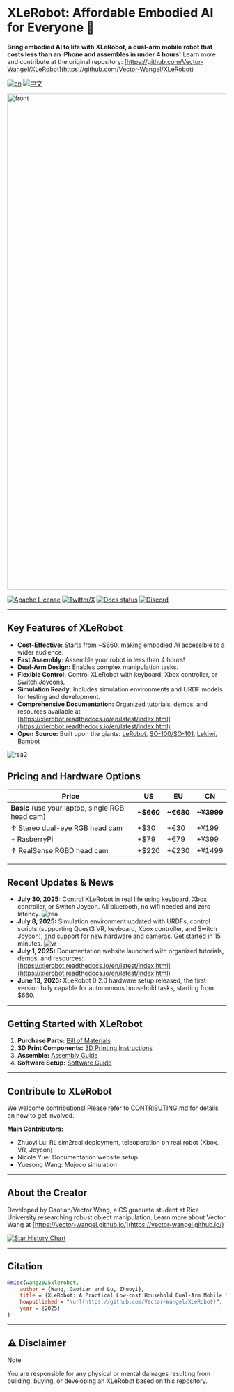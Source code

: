 # XLeRobot: Affordable Embodied AI for Everyone 🤖

**Bring embodied AI to life with XLeRobot, a dual-arm mobile robot that costs less than an iPhone and assembles in under 4 hours!** Learn more and contribute at the original repository: [https://github.com/Vector-Wangel/XLeRobot](https://github.com/Vector-Wangel/XLeRobot)

[![en](https://img.shields.io/badge/lang-en-blue.svg)](README.md)
[![中文](https://img.shields.io/badge/lang-中文-brown.svg)](README_CN.md)

<a href="https://xlerobot.readthedocs.io/en/latest/index.html">
  <img width="1725" height="1140" alt="front" src="https://github.com/user-attachments/assets/f9c454ee-2c46-42b4-a5d7-88834a1c95ab" />
</a>

[![Apache License](https://img.shields.io/badge/License-Apache%202.0-blue.svg)](https://opensource.org/licenses/Apache-2.0)
[![Twitter/X](https://img.shields.io/twitter/follow/VectorWang?style=social)](https://twitter.com/VectorWang2)
[![Docs status](https://img.shields.io/badge/docs-passing-brightgreen.svg)](https://xlerobot.readthedocs.io/en/latest/)
[![Discord](https://img.shields.io/badge/Discord-XLeRobot-7289da?style=flat&logo=discord&logoColor=white)](https://discord.gg/bjZveEUh6F)

---

## Key Features of XLeRobot

*   **Cost-Effective:** Starts from ~$660, making embodied AI accessible to a wider audience.
*   **Fast Assembly:** Assemble your robot in less than 4 hours!
*   **Dual-Arm Design:** Enables complex manipulation tasks.
*   **Flexible Control:** Control XLeRobot with keyboard, Xbox controller, or Switch Joycons.
*   **Simulation Ready:** Includes simulation environments and URDF models for testing and development.
*   **Comprehensive Documentation:** Organized tutorials, demos, and resources available at [https://xlerobot.readthedocs.io/en/latest/index.html](https://xlerobot.readthedocs.io/en/latest/index.html)
*   **Open Source:** Built upon the giants: [LeRobot](https://github.com/huggingface/lerobot), [SO-100/SO-101](https://github.com/TheRobotStudio/SO-ARM100), [Lekiwi](https://github.com/SIGRobotics-UIUC/LeKiwi), [Bambot](https://github.com/timqian/bambot)

![rea2](https://github.com/user-attachments/assets/e9b87163-9088-44a3-ac73-c23b6ba55f42)

## Pricing and Hardware Options

| Price | US | EU | CN |
| --- | --- | --- | --- |
| **Basic** (use your laptop, single RGB head cam) | **~$660** | **~€680** | **~¥3999** |
| ↑ Stereo dual-eye RGB head cam | +$30 | +€30 | +¥199 |
| + RasberryPi | +$79 | +€79 | +¥399 |
| ↑ RealSense RGBD head cam | +$220 | +€230 | +¥1499 |

---

## Recent Updates & News

*   **July 30, 2025:** Control XLeRobot in real life using keyboard, Xbox controller, or Switch Joycon. All bluetooth, no wifi needed and zero latency.
    ![rea](https://github.com/user-attachments/assets/de8f50ad-a370-406c-97fb-fc01638d5624)
*   **July 8, 2025:** Simulation environment updated with URDFs, control scripts (supporting Quest3 VR, keyboard, Xbox controller, and Switch Joycon), and support for new hardware and cameras. Get started in 15 minutes.
    ![vr](https://github.com/user-attachments/assets/68b77bea-fdcf-4f42-9cf0-efcf1b188358)
*   **July 1, 2025:**  Documentation website launched with organized tutorials, demos, and resources: [https://xlerobot.readthedocs.io/en/latest/index.html](https://xlerobot.readthedocs.io/en/latest/index.html)
*   **June 13, 2025:** XLeRobot 0.2.0 hardware setup released, the first version fully capable for autonomous household tasks, starting from $660.

---

## Getting Started with XLeRobot

1.  **Purchase Parts:** [Bill of Materials](https://xlerobot.readthedocs.io/en/latest/hardware/getting_started/material.html)
2.  **3D Print Components:** [3D Printing Instructions](https://xlerobot.readthedocs.io/en/latest/hardware/getting_started/3d.html)
3.  **Assemble:** [Assembly Guide](https://xlerobot.readthedocs.io/en/latest/hardware/getting_started/assemble.html)
4.  **Software Setup:** [Software Guide](https://xlerobot.readthedocs.io/en/latest/software/index.html)

---

## Contribute to XLeRobot

We welcome contributions! Please refer to [CONTRIBUTING.md](CONTRIBUTING.md) for details on how to get involved.

**Main Contributors:**

*   Zhuoyi Lu: RL sim2real deployment, teleoperation on real robot (Xbox, VR, Joycon)
*   Nicole Yue: Documentation website setup
*   Yuesong Wang: Mujoco simulation

---

## About the Creator

Developed by Gaotian/Vector Wang, a CS graduate student at Rice University researching robust object manipulation.  Learn more about Vector Wang at [https://vector-wangel.github.io/](https://vector-wangel.github.io/)

[![Star History Chart](https://api.star-history.com/svg?repos=Vector-Wangel/XLeRobot&type=Timeline)](https://star-history.com/#Vector-Wangel/XLeRobot&Timeline)

---

## Citation

```bibtex
@misc{wang2025xlerobot,
    author = {Wang, Gaotian and Lu, Zhuoyi},
    title = {XLeRobot: A Practical Low-cost Household Dual-Arm Mobile Robot Design for General Manipulation},
    howpublished = "\url{https://github.com/Vector-Wangel/XLeRobot}",
    year = {2025}
}
```

---

## ⚠️ Disclaimer

> [!NOTE]
> You are responsible for any physical or mental damages resulting from building, buying, or developing an XLeRobot based on this repository.